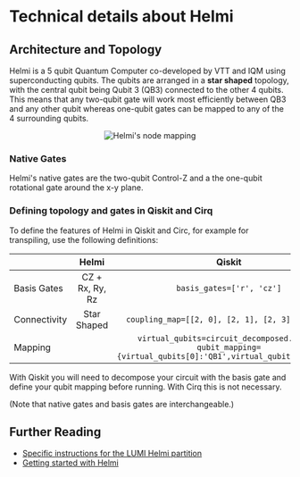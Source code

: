 # Technical details about Helmi

## Architecture and Topology

Helmi is a 5 qubit Quantum Computer co-developed by VTT and IQM using superconducting qubits. The qubits are arranged in a **star shaped** topology, with the central qubit being Qubit 3 (QB3) connected to the other 4 qubits. This means that any two-qubit gate will work most efficiently between QB3 and any other qubit whereas one-qubit gates can be mapped to any of the 4 surrounding qubits. 

<p align="center">
    <img src="../../../../img/helmi_mapping.png" alt="Helmi's node mapping">
</p>

### Native Gates

Helmi's native gates are the two-qubit Control-Z and a the one-qubit rotational gate around the x-y plane. 

### Defining topology and gates in Qiskit and Cirq

To define the features of Helmi in Qiskit and Circ, for example for transpiling, use the following definitions:


|              |      Helmi      |                                                   Qiskit                                                   |                                 Cirq                                 |
|--------------|:---------------:|:----------------------------------------------------------------------------------------------------------:|:--------------------------------------------------------------------:|
| Basis Gates  | CZ + Rx, Ry, Rz |                                          `basis_gates=['r', 'cz']`                                         |   `NATIVE_GATES=ops.PhasedXPowGate, ops.XPowGate, ops.YPowGate, ops.CZPowGate()`  |
| Connectivity | Star Shaped     |                                     `coupling_map=[[2, 0], [2, 1], [2, 3], [2, 4]]`                                     |                  `CONNECTIVITY=({1, 3}, {2, 3}, {4, 3}, {5, 3})`                  |
| Mapping      |                 | `virtual_qubits=circuit_decomposed.qubits`<br>`qubit_mapping={virtual_qubits[0]:'QB1',virtual_qubits[1]:'QB3'}` | Dictionary `qubit_mapping={'NamedQubit1':'QB1','NamedQubit2':'QB3'}` |


With Qiskit you will need to decompose your circuit with the basis gate and define your qubit mapping before running. With Cirq this is not necessary. 


(Note that native gates and basis gates are interchangeable.)


## Further Reading

* [Specific instructions for the LUMI Helmi partition](../helmi_accounts/)
* [Getting started with Helmi](../helmi_quick/)



